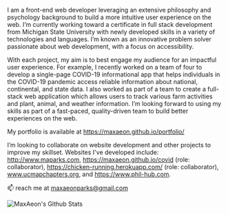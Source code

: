 I am a front-end web developer leveraging an extensive philosophy and psychology background to build a more intuitive user experience on the web. I’m currently working toward a certificate in full stack development from Michigan State University with newly developed skills in a variety of technologies and languages. I’m known as an innovative problem solver passionate about web development, with a focus on accessibility.

With each project, my aim is to best engage my audience for an impactful user experience. For example, I recently worked on a team of four to develop a single-page COVID-19 informational app that helps individuals in the COVID-19 pandemic access reliable information about national, continental, and state data. I also worked as part of a team to create a full-stack web application which allows users to track various farm activities and plant, animal, and weather information. I’m looking forward to using my skills as part of a fast-paced, quality-driven team to build better experiences on the web.

My portfolio is available at https://maxaeon.github.io/portfolio/

I’m looking to collaborate on website development and other projects to improve my skillset. Websites I've developed include: http://www.maparks.com, https://maxaeon.github.io/covid (role: collaborator), https://chicken-running.herokuapp.com/ (role: collaborator), www.ucmapchapters.org, and https://www.phil-hub.com.

📫 reach me at maxaeonparks@gmail.com

<img align="center" alt="MaxAeon's Github Stats" src="https://github-readme-stats.vercel.app/api?username=MaxAeon&show_icons=true&hide_border=true" />
